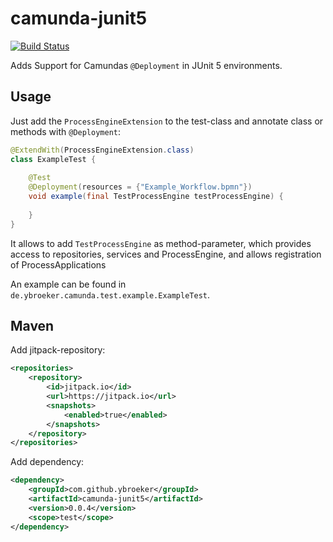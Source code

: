 # camunda-junit5

[![Build Status](https://travis-ci.org/ybroeker/camunda-junit5.svg?branch=master)](https://travis-ci.org/ybroeker/camunda-junit5)

Adds Support for Camundas `@Deployment` in JUnit 5 environments.

## Usage

Just add the `ProcessEngineExtension` to the test-class and annotate class or methods with `@Deployment`:

```java
@ExtendWith(ProcessEngineExtension.class)
class ExampleTest {
    
    @Test
    @Deployment(resources = {"Example_Workflow.bpmn"})
    void example(final TestProcessEngine testProcessEngine) {
        
    }
}
```

It allows to add `TestProcessEngine` as method-parameter,  which provides access to repositories, services and ProcessEngine, and allows registration of ProcessApplications

An example can be found in `de.ybroeker.camunda.test.example.ExampleTest`.

## Maven

Add jitpack-repository:

```xml
<repositories>
    <repository>
        <id>jitpack.io</id>
        <url>https://jitpack.io</url>
        <snapshots>
            <enabled>true</enabled>
        </snapshots>
    </repository>
</repositories>
```

Add dependency:

```xml
<dependency>
    <groupId>com.github.ybroeker</groupId>
    <artifactId>camunda-junit5</artifactId>
    <version>0.0.4</version>
    <scope>test</scope>
</dependency>
```
